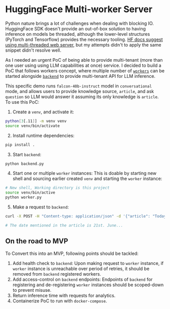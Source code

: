 # HuggingFace Multi-worker Server

Python nature brings a lot of challenges when dealing with blocking IO. HuggingFace SDK doesn't provide an out-of-box solution to having inference on models be threaded, although the lower-level structures (PyTorch and Tensorflow) provides the necessary tooling. [HF docs suggest using multi-threaded web server](https://huggingface.co/docs/transformers/main/pipeline_webserver), but my attempts didn't to apply the same snippet didn't resolve well.

As I needed an urgent PoC of being able to provide multi-tenant (more than one user using using LLM capabilities at once) service. I decided to build a PoC that follows workers concept, where multiple number of [`workers`](./worker.py) can be started alongside [`backend`](./backend.py) to provide multi-tenant API for LLM inference.

This specific demo runs `falcon-40b-instruct` model in `conversational` mode, and allows users to provide knowledge source, `article`, and ask `question` so LLM would answer it assuming its only knowledge is `article`. To use this PoC:
1. Create a `venv`, and activate it:
```bash
python[3[.11]] -m venv venv
source venv/bin/activate
```
2. Install runtime dependencies:
```bash
pip install .
```
3. Start `backend`:
```bash
python backend.py
```
4. Start one or multiple `worker` instances: This is doable by starting new shell and sourcing earlier created `venv` and starting the `worker` instance:
```bash
# New shell, Working directory is this project
source venv/bin/active
python worker.py
```
5. Make a request to `backend`:
```bash
curl -X POST -H "Content-type: application/json" -d '{"article": "Today is Wed. 21st. Jun 2023. The weather is hot. I am currently not at home, but at office. I am working on implementing multi-threading for the LLM backend", "question":"What date is it?"}' 'http://127.0.0.1:8080'

# The date mentioned in the article is 21st. June...
```

## On the road to MVP
To Convert this into an MVP, following points should be tackled:
1. Add health check to `backend`: Upon making request to `worker` instance, if `worker` instance is unreachable over period of retries, it should be removed from `backend` registered workers.
2. Add access-control on `backend` endpoints: Endpoints of `backend` for registering and de-registering `worker` instances should be scoped-down to prevent misuse.
3. Return inference time with requests for analytics.
4. Containerize PoC to run with `docker-compose`.
